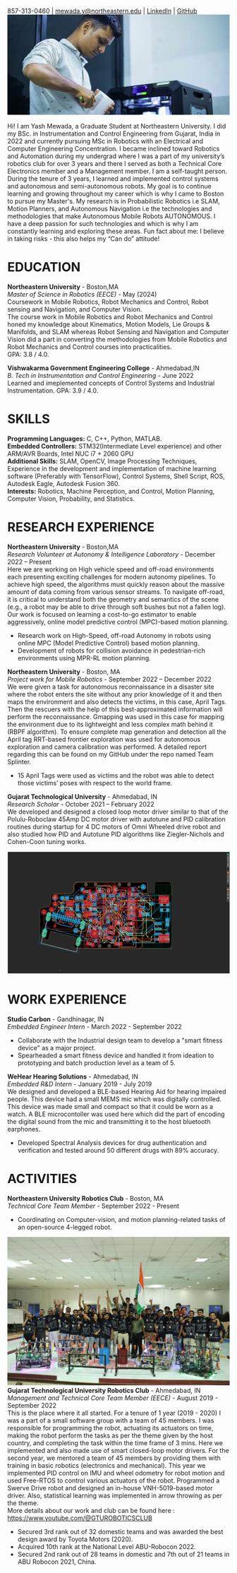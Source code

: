 857-313-0460 | [mewada.y@northeastern.edu](mailto:mewada.y@northeastern.edu) | [LinkedIn](linkedin.com/in/yash-mewada) | [GitHub](https://github.com/yashmewada9618) <br />
![Img](Img.jpeg) <br />

Hi! I am Yash Mewada, a Graduate Student at Northeastern University. I did my BSc. in Instrumentation and Control Engineering from Gujarat, India in 2022 and currently pursuing MSc in Robotics with an Electrical and Computer Engineering Concentration. I became inclined toward Robotics and Automation during my undergrad where I was a part of my university’s robotics club for over 3 years and there I served as both a Technical Core Electronics member and a Management member. I am a self-taught person. During the tenure of 3 years, I learned and implemented control systems and autonomous and semi-autonomous robots. My goal is to continue learning and growing throughout my career which is why I came to Boston to pursue my Master's.
My research is in Probabilistic Robotics i.e SLAM, Motion Planners, and Autonomous Navigation i.e the technologies and methodologies that make Autonomous Mobile Robots AUTONOMOUS. I have a deep passion for such technologies and which is why I am constantly learning and exploring these areas. Fun fact about me: I believe in taking risks - this also helps my “Can do” attitude!

# EDUCATION
**Northeastern University** - Boston,MA <br />
*Master of Science in Robotics (EECE)* - May (2024) <br />
Coursework in Mobile Robotics, Robot Mechanics and Control, Robot sensing and Navigation, and Computer Vision. <br />
The course work in Mobile Robotics and Robot Mechanics and Control honed my knowledge about Kinematics, Motion Models, Lie Groups & Manifolds, and SLAM whereas Robot Sensing and Navigation and Computer Vision did a part in converting the methodologies from Mobile Robotics and Robot Mechanics and Control courses into practicalities.<br />
GPA: 3.8 / 4.0.

**Vishwakarma Government Engineering College** - Ahmedabad,IN <br />
*B. Tech in Instrumentation and Control Engineering* - June 2022 <br />
Learned and imeplemented concepts of Control Systems and Industrial Instrumentation.
GPA: 3.9 / 4.0.

# SKILLS

**Programming Languages:** C, C++, Python, MATLAB. <br />
**Embedded Controllers:** STM32(Intermediate Level experience) and other ARM/AVR Boards, Intel NUC i7 + 2060 GPU <br />
**Additional Skills:** SLAM, OpenCV, Image Processing Techniques, Experience in the development and implementation of machine learning software (Preferably with TensorFlow), Control Systems, Shell Script, ROS, Autodesk Eagle, Autodesk Fusion 360. <br />
**Interests:** Robotics, Machine Perception, and Control, Motion Planning, Computer Vision, Probability, and Statistics. <br />

# RESEARCH EXPERIENCE

**Northeastern University** - Boston,MA <br />
*Research Volunteer at Autonomy & Intelligence Laboratory* - December 2022 – Present <br />
Here we are working on High vehicle speed and off-road environments each presenting exciting challenges for modern autonomy pipelines. To achieve high speed, the algorithms must quickly reason about the massive amount of data coming from various sensor streams. To navigate off-road, it is critical to understand both the geometry and semantics of the scene (e.g., a robot may be able to drive through soft bushes but not a fallen log). Our work is focused on learning a cost-to-go estimator to enable aggressively, online model predictive control (MPC)-based motion planning.<br />
* Research work on High-Speed, off-road Autonomy in robots using online MPC (Model Predictive Control) based motion planning.
* Development of robots for collision avoidance in pedestrian-rich environments using MPR-RL motion planning.

**Northeastern University** - Boston, MA <br />
*Project work for Mobile Robotics* - September 2022 – December 2022 <br />
We were given a task for autonomous reconnaissance in a disaster site where the robot enters the site without any prior knowledge of it and then maps the environment and also detects the victims, in this case, April Tags. Then the rescuers with the help of this best-approximated information will perform the reconnaissance. Gmapping was used in this case for mapping the environment due to its lightweight and less complex math behind it (RBPF algorithm). To ensure complete map generation and detection all the April tag RRT-based frontier exploration was used for autonomous exploration and camera calibration was performed.
A detailed report regarding this can be found on my GitHub under the repo named Team Splinter. <br />
* 15 April Tags were used as victims and the robot was able to detect those victims’ poses with respect to the world frame.

**Gujarat Technological University** - Ahmedabad, IN <br />
*Research Scholar* - October 2021 – February 2022 <br />
We developed and designed a closed loop motor driver similar to that of the Polulu-Roboclaw 45Amp DC motor driver with autotune and PID calibration routines during startup for 4 DC motors of Omni Wheeled drive robot and also studied how PID and Autotune PID algorithms like Ziegler-Nichols and Cohen-Coon tuning works.<br />

![Pcb](pcb.png) <br />

# WORK EXPERIENCE
**Studio Carbon** - Gandhinagar, IN <br />
*Embedded Engineer Intern* - March 2022 - September 2022 <br />
* Collaborate with the Industrial design team to develop a "smart fitness device" as a major project.
* Spearheaded a smart fitness device and handled it from ideation to prototyping and batch production level as a team of 5.

**WeHear Hearing Solutions** - Ahmedabad, IN <br />
*Embedded R&D Intern* - January 2019 - July 2019 <br />
We designed and developed a BLE-based Hearing Aid for hearing impaired people. This device had a small MEMS mic which was digitally controlled. This device was made small and compact so that it could be worn as a watch. A BLE microcontoller was used here which did the part of encoding the digital sound from the mic and transmitting it to the host bluetooth earphones.
* Developed Spectral Analysis devices for drug authentication and verification and tested around 50 different drugs with 89% accuracy.

# ACTIVITIES
**Northeastern University Robotics Club** - Boston, MA <br />
*Technical Core Team Member* - September 2022 - Present <br />
* Coordinating on Computer-vision, and motion planning-related tasks of an open-source 4-legged robot.

![GRC](grc.jpeg) <br />
**Gujarat Technological University Robotics Club** - Ahmedabad, IN <br />
*Management and Technical Core Team Member (EECE)* - August 2019 - September 2022 <br />
This is the place where it all started. For a tenure of 1 year (2019 - 2020) I was a part of a small software group with a team of 45 members. I was responsible for programming the robot, actuating its actuators on time, making the robot perform the tasks as per the theme given by the host country, and completing the task within the time frame of 3 mins. Here we implemented and also made use of smart closed-loop motor drivers. For the second year, we mentored a team of 45 members by providing them with training in basic robotics (electronics and mechanical). This year we implemented PID control on IMU and wheel odometry for robot motion and used Free-RTOS to control various actuators of the robot. Programmed a Swerve Drive robot and designed an in-house VNH-5019-based motor driver. Also, statistical learning was implemented in arrow throwing as per the theme. <br />
More details about our work and club can be found here : https://www.youtube.com/@GTUROBOTICSCLUB
* Secured 3rd rank out of 32 domestic teams and was awarded the best design award by Toyota Motors (2020).
* Acquired 10th rank at the National Level ABU-Robocon 2022.
* Secured 2nd rank out of 28 teams in domestic and 7th out of 21 teams in ABU Robocon 2021, China.
